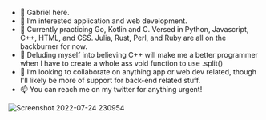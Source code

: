 - 👋 Gabriel here.
- 👀 I’m interested application and web development.
- 🌱 Currently practicing Go, Kotlin and C. Versed in Python, Javascript, C++, HTML, and CSS. Julia, Rust, Perl, and Ruby are all on the backburner for now.
- 🤡 Deluding myself into believing C++ will make me a better programmer when I have to create a whole ass void function to use .split()
- 💞️ I’m looking to collaborate on anything app or web dev related, though I'll likely be more of support for back-end related stuff.
- 📫 You can reach me on my twitter for anything urgent!

![Screenshot 2022-07-24 230954](https://user-images.githubusercontent.com/117062305/205640295-b29d6c08-1fb5-4621-bca6-ed72b8b9444f.jpg)
